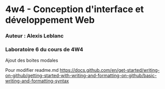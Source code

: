 # 4w4 - Conception d'interface et développement Web
### Auteur : Alexis Leblanc
### Laboratoire 6 du cours de 4W4

Ajout des boites modales

Pour modifier readme.md
https://docs.github.com/en/get-started/writing-on-github/getting-started-with-writing-and-formatting-on-github/basic-writing-and-formatting-syntax